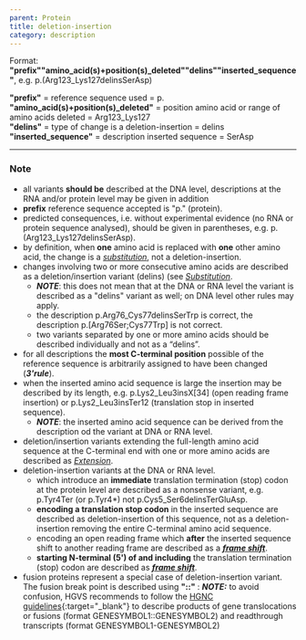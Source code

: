 ```yaml
---
parent: Protein
title: deletion-insertion
category: description
---
```


Format:   **"prefix""amino_acid(s)+position(s)\_deleted""delins""inserted\_sequence"**,  e.g. p.(Arg123\_Lys127delinsSerAsp)

**"prefix"**  =  reference sequence used  =  p.<br>
**"amino\_acid(s)+position(s)\_deleted"**  =  position amino acid or range of amino acids deleted  =  Arg123\_Lys127<br>
**"delins"**  =  type of change is a deletion-insertion  =  delins<br>
**"inserted_sequence"**  =  description inserted sequence  =  SerAsp<br>

---

### Note

*	all variants **should be** described at the DNA level, descriptions at the RNA and/or protein level may be given in addition
*	**prefix** reference sequence accepted is "p." (protein).
*	predicted consequences, i.e. without experimental evidence (no RNA or protein sequence analysed), should be given in parentheses, e.g. p.(Arg123_Lys127delinsSerAsp).
*	by definition, when **one** amino acid is replaced with **one** other amino acid, the change is a [_substitution_](/recommendations/protein/variant/substitution/), not a deletion-insertion.
*	changes involving two or more consecutive amino acids are described as a deletion/insertion variant (delins) (see [_Substitution_](/recommendations/protein/variant/substitution/).
	*	_**NOTE**_:	this does not mean that at the DNA or RNA level the variant is described as a "delins" variant as well; on DNA level other rules may apply.
	*	the description p.Arg76\_Cys77delinsSerTrp is correct, the description p.[Arg76Ser;Cys77Trp] is not correct.
	*	two variants separated by one or more amino acids should be described individually and not as a “delins”.
*	for all descriptions the **most C-terminal position** possible of the reference sequence is arbitrarily assigned to have been changed (_**3'rule**_).
*	when the inserted amino acid sequence is large the insertion may be described by its length, e.g. p.Lys2\_Leu3insX[34] (open reading frame insertion) or p.Lys2\_Leu3insTer12 (translation stop in inserted sequence).
	*	_**NOTE**_:	the inserted amino acid sequence can be derived from the description od the variant at DNA or RNA level.
*	deletion/insertion variants extending the full-length amino acid sequence at the C-terminal end with one or more amino acids are described as [_Extension_](/recommendations/protein/variant/extension).
*	deletion-insertion variants at the DNA or RNA level.
	*	which introduce an **immediate** translation termination (stop) codon at the protein level are described as a nonsense variant, e.g. p.Tyr4Ter (or p.Tyr4*) not p.Cys5\_Ser6delinsTerGluAsp.
	*	**encoding a translation stop codon** in the inserted sequence are described as deletion-insertion of this sequence, not as a deletion-insertion removing the entire C-terminal amino acid sequence.
	*	encoding an open reading frame which **after** the inserted sequence shift to another reading frame are described as a [_**frame shift**_](/recommendations/protein/variant/frameshift/).
	*	**starting N-terminal (5') of and including** the translation termination (stop) codon are described as [_**frame shift**_](/recommendations/protein/variant/frameshift).
*	fusion proteins represent a special case of deletion-insertion variant. The fusion break point is described using **"::"**
	:	**_NOTE:_**	to avoid confusion, HGVS recommends to follow the [HGNC guidelines](https://www.genenames.org/about/guidelines/){:target="\_blank"} to describe products of gene translocations or fusions (format GENESYMBOL1::GENESYMBOL2) and readthrough transcripts (format GENESYMBOL1-GENESYMBOL2)
